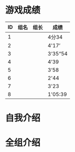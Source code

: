 # 游戏成绩



| ID   | 组名 | 组长 | 成绩    |
| ---- | ---- | ---- | ------- |
| 1    |      |      | 4分34   |
| 2    |      |      | 4'17’   |
| 3    |      |      | 3‘35“54 |
| 4    |      |      | 4’39    |
| 5    |      |      | 3‘58    |
| 6    |      |      | 2'44    |
| 7    |      |      | 3'23    |
| 8    |      |      | 1'05:39 |

# 自我介绍

# 全组介绍